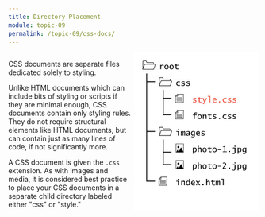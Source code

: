 ```yaml
---
title: Directory Placement
module: topic-09
permalink: /topic-09/css-docs/
---
```



<div class="divider-heading"></div>

<div style="display: inline-block; width: 100%;">
  <img src="../img/directory-css-folder.jpg" style="float: right; width: 250px; margin: 0 0 5px 5px; border: none" />

  <p>CSS documents are separate files dedicated solely to styling.</p>

  <p>Unlike HTML documents which can include bits of styling or scripts if they are minimal enough, CSS documents contain only styling rules. They do not require structural elements like HTML documents, but can contain just as many lines of code, if not significantly more.</p>

  <p>A CSS document is given the <code>.css</code> extension. As with images and media, it is considered best practice to place your CSS documents in a separate child directory labeled either "css" or "style."</p>
</div>

